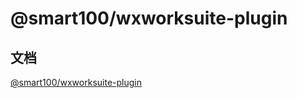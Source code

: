 # @smart100/wxworksuite-plugin

## 文档
[@smart100/wxworksuite-plugin](https://tarymee.github.io/wxworksuite-plugin/)
